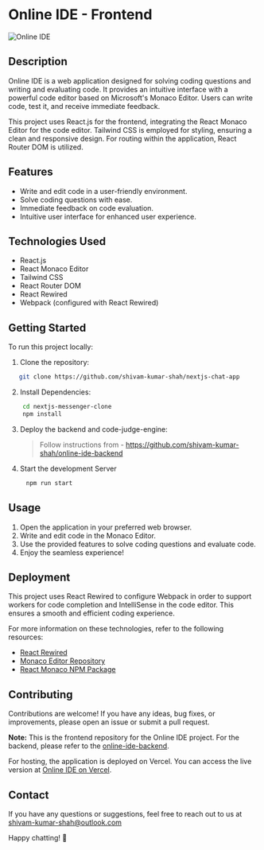 # Online IDE - Frontend

![Online IDE](https://github.com/shivam-kumar-shah/online-ide/assets/134827809/33ab5c1d-1db3-443f-8ac2-0b7144118cdb)

## Description

Online IDE is a web application designed for solving coding questions and writing and evaluating code. It provides an intuitive interface with a powerful code editor based on Microsoft's Monaco Editor. Users can write code, test it, and receive immediate feedback.

This project uses React.js for the frontend, integrating the React Monaco Editor for the code editor. Tailwind CSS is employed for styling, ensuring a clean and responsive design. For routing within the application, React Router DOM is utilized.

## Features

- Write and edit code in a user-friendly environment.
- Solve coding questions with ease.
- Immediate feedback on code evaluation.
- Intuitive user interface for enhanced user experience.

## Technologies Used

- React.js
- React Monaco Editor
- Tailwind CSS
- React Router DOM
- React Rewired
- Webpack (configured with React Rewired)

## Getting Started

To run this project locally:

1. Clone the repository:

```bash
   git clone https://github.com/shivam-kumar-shah/nextjs-chat-app
```

2. Install Dependencies:    

```bash
    cd nextjs-messenger-clone
    npm install
```

3. Deploy the backend and code-judge-engine:

   > Follow instructions from - https://github.com/shivam-kumar-shah/online-ide-backend

4. Start the development Server
 

```bash
     npm run start
 ```

## Usage

1. Open the application in your preferred web browser.
2. Write and edit code in the Monaco Editor.
3. Use the provided features to solve coding questions and evaluate code.
4. Enjoy the seamless experience!

## Deployment

This project uses React Rewired to configure Webpack in order to support workers for code completion and IntelliSense in the code editor. This ensures a smooth and efficient coding experience.

For more information on these technologies, refer to the following resources:

- [React Rewired](https://www.npmjs.com/package/react-app-rewired)
- [Monaco Editor Repository](https://github.com/microsoft/monaco-editor)
- [React Monaco NPM Package](https://www.npmjs.com/package/react-monaco-editor)

## Contributing

Contributions are welcome! If you have any ideas, bug fixes, or improvements, please open an issue or submit a pull request.

**Note:** This is the frontend repository for the Online IDE project. For the backend, please refer to the [online-ide-backend](https://github.com/shivam-kumar-shah/online-ide-backend).

For hosting, the application is deployed on Vercel. You can access the live version at [Online IDE on Vercel](https://online-ide-sigma.vercel.app/).


## Contact

If you have any questions or suggestions, feel free to reach out to us at shivam-kumar-shah@outlook.com

Happy chatting! 🚀

 

